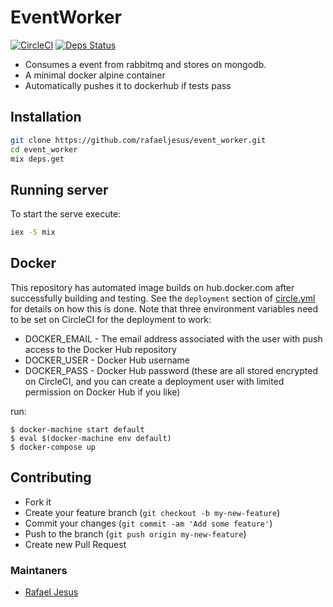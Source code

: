 # EventWorker

[![CircleCI](https://circleci.com/gh/rafaeljesus/event_worker.svg?style=svg)](https://circleci.com/gh/rafaeljesus/event_worker)
[![Deps Status](https://beta.hexfaktor.org/badge/all/github/rafaeljesus/event_worker.svg)](https://beta.hexfaktor.org/github/rafaeljesus/event_worker)

* Consumes a event from rabbitmq and stores on mongodb.
* A minimal docker alpine container
* Automatically pushes it to dockerhub if tests pass

## Installation
```bash
git clone https://github.com/rafaeljesus/event_worker.git
cd event_worker
mix deps.get
```

## Running server
To start the serve execute:
```bash
iex -S mix
```

## Docker
This repository has automated image builds on hub.docker.com after successfully building and testing. See the `deployment` section of [circle.yml](circle.yml) for details on how this is done. Note that three environment variables need to be set on CircleCI for the deployment to work:

  * DOCKER_EMAIL - The email address associated with the user with push access to the Docker Hub repository
  * DOCKER_USER - Docker Hub username
  * DOCKER_PASS - Docker Hub password (these are all stored encrypted on CircleCI, and you can create a deployment user with limited permission on Docker Hub if you like)

run:
```
$ docker-machine start default
$ eval $(docker-machine env default)
$ docker-compose up
```

## Contributing
- Fork it
- Create your feature branch (`git checkout -b my-new-feature`)
- Commit your changes (`git commit -am 'Add some feature'`)
- Push to the branch (`git push origin my-new-feature`)
- Create new Pull Request

### Maintaners

* [Rafael Jesus](https://github.com/rafaeljesus)
